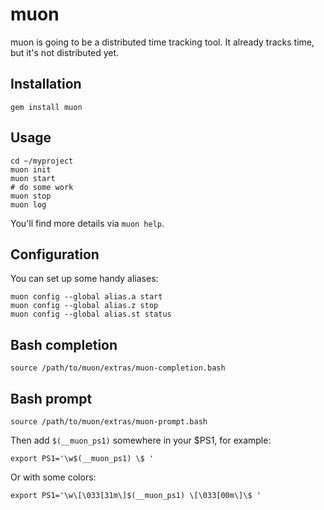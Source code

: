 muon
=================

muon is going to be a distributed time tracking tool. It already tracks time, but it's not distributed yet.

Installation
------------
```
gem install muon
```

Usage
------------
```
cd ~/myproject
muon init
muon start
# do some work
muon stop
muon log
```

You'll find more details via `muon help`.

Configuration
-------------
You can set up some handy aliases:
```
muon config --global alias.a start
muon config --global alias.z stop
muon config --global alias.st status
```

Bash completion
------------
```
source /path/to/muon/extras/muon-completion.bash
```

Bash prompt
------------
```
source /path/to/muon/extras/muon-prompt.bash
```
Then add `$(__muon_ps1)` somewhere in your $PS1, for example:
```
export PS1='\w$(__muon_ps1) \$ '
```
Or with some colors:
```
export PS1='\w\[\033[31m\]$(__muon_ps1) \[\033[00m\]\$ '
```
